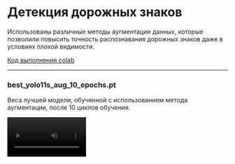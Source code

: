 # Детекция дорожных знаков
Использованы различные методы аугментации данных, которые позволили повысить точность распознавания дорожных знаков даже в условиях плохой видимости.


[Код выполнения colab](https://colab.research.google.com/drive/1YPlaYZTCCnJT0sNtTcsHYQkfnOYm7rAx?usp=sharing)
___

### best_yolo11s_aug_10_epochs.pt
Веса лучшей модели, обученной с использованием метода аугментации, после 10 циклов обучения.

<video src='https://github.com/pavelpryadokhin/YOLO-sign/blob/main/Тест.mp4' width=180/>
